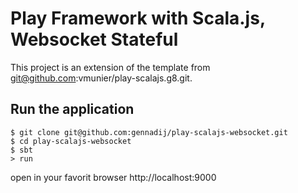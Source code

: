 # Play Framework with Scala.js, Websocket Stateful 

This project is an extension of the template from git@github.com:vmunier/play-scalajs.g8.git.

## Run the application

```shell
$ git clone git@github.com:gennadij/play-scalajs-websocket.git
$ cd play-scalajs-websocket
$ sbt
> run 
```

open in your favorit browser http://localhost:9000


